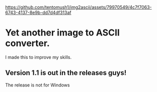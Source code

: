 https://github.com/tentomush1/img2ascii/assets/79970549/4c7f7063-6743-4137-8e9b-dd7d4df313af

# Yet another image to ASCII converter.
I made this to improve my skills.

## Version 1.1 is out in the releases guys!

The release is not for Windows
